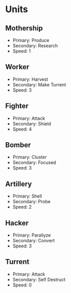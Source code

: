 # Units


## Mothership

 * Primary: Produce
 * Secondary: Research
 * Speed: 1


## Worker

 * Primary: Harvest
 * Secondary: Make Turrent
 * Speed: 3


## Fighter

 * Primary: Attack
 * Secondary: Shield
 * Speed: 4


## Bomber

 * Primary: Cluster
 * Secondary: Focused
 * Speed: 3


## Artillery

 * Primary: Shell
 * Secondary: Probe
 * Speed: 2


## Hacker

 * Primary: Paraliyze
 * Secondary: Convert
 * Speed: 3


## Turrent
 
 * Primary: Attack
 * Secondary: Self Destruct
 * Speed: 0

